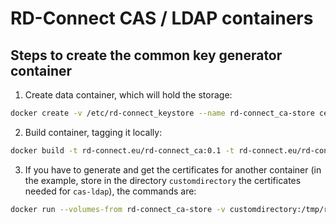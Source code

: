 RD-Connect CAS / LDAP containers
================================

Steps to create the common key generator container
--------------------------------------------

1. Create data container, which will hold the storage:

```bash
docker create -v /etc/rd-connect_keystore --name rd-connect_ca-store centos:7 /bin/true
```

2. Build container, tagging it locally:

```bash
docker build -t rd-connect.eu/rd-connect_ca:0.1 -t rd-connect.eu/rd-connect_ca:latest rd-connect-common-key-generator
```

3. If you have to generate and get the certificates for another container (in the example, store in the directory `customdirectory` the certificates needed for `cas-ldap`), the commands are:

```bash
docker run --volumes-from rd-connect_ca-store -v customdirectory:/tmp/rd-connect_certs rd-connect.eu/rd-connect_ca cas-ldap

```
